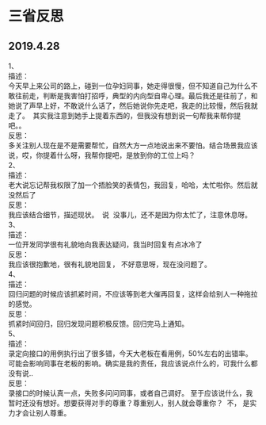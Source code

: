 # 三省反思

<a name="4t1cN"></a>
## 2019.4.28
1、<br />描述：<br />今天早上来公司的路上，碰到一位孕妇同事，她走得很慢，但不知道自己为什么不敢往前走，判断是我害怕打招呼，典型的内向型自卑心理。最后我还是往前了，和她说了声早上好，不敢说什么话了，然后她说你先走吧，我走的比较慢，然后我就走了。  其实我注意到她手上提着东西的，但我没有想到说一句帮我来帮你提吧。。<br />反思：<br />多关注别人现在是不是需要帮忙，自然大方一点地说出来不要怕。结合场景我应该说，哎，你提着什么呀，我帮你提吧，是放到你的工位上吗？<br />2、<br />描述：<br />老大说忘记帮我权限了加一个捂脸笑的表情包，我回复，哈哈，太忙啦你。然后就没然后了<br />反思：<br />我应该结合细节，描述现状。  说  没事儿，还不是因为你太忙了，注意休息呀。<br />3、<br />描述：<br />一位开发同学很有礼貌地向我表达疑问，我当时回复有点冰冷了<br />反思：<br />我应该很抱歉地，很有礼貌地回复， 不好意思呀，现在没问题了。<br />4、<br />描述：<br />回归问题的时候应该抓紧时间，不应该等到老大催再回复，这样会给别人一种拖拉的感觉。<br />反思：<br />抓紧时间回归，回归发现问题积极反馈。回归完马上通知。<br />5、<br />描述：<br />录定向接口的用例执行出了很多错，今天大老板在看用例，50%左右的出错率。可能会影响同事在老板的影响。确实是我的责任，我应该说点什么的，可我什么都没有说..<br />反思：<br />录接口的时候认真一点，失败多问问同事，或者自己调好。 至于应该说什么，我暂时还没有想好。想要获得对手的尊重？尊重别人，别人就会尊重你？  不， 是实力才会让别人尊重。<br />
<br />
<br />






